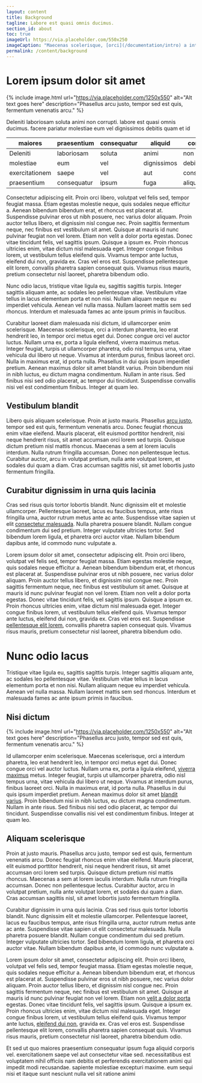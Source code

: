 ```yaml
---
layout: content
title: Background
tagline: Labore est quasi omnis ducimus.
section_id: about
toc: true
imageUrl: https://via.placeholder.com/550x250
imageCaption: "Maecenas scelerisque, [orci](/documentation/intro) a interdum pharetra"
permalink: /content/background
---
```

# Lorem ipsum dolor sit amet

{% include image.html url="https://via.placeholder.com/1250x550" alt="Alt text goes here" description="Phasellus arcu justo, tempor sed est quis, fermentum venenatis arcu." %}

Deleniti laboriosam soluta animi non corrupti. labore est quasi omnis ducimus. facere pariatur molestiae eum vel dignissimos debitis quam et id

| maiores  | praesentium  |  consequatur | aliquid  |  corporis |
|---|---|---|---|---|
| Deleniti | laboriosam | soluta | animi | non |
| molestiae | eum | vel | dignissimos | debitis |
| exercitationem | saepe | vel | aut | consectetur |
| praesentium | consequatur | ipsum | fuga | aliquid |

Consectetur adipiscing elit. Proin orci libero, volutpat vel felis sed, tempor feugiat massa. Etiam egestas molestie neque, quis sodales neque efficitur a. Aenean bibendum bibendum erat, et rhoncus est placerat at. Suspendisse pulvinar eros ut nibh posuere, nec varius dolor aliquam. Proin auctor tellus libero, et dignissim nisl congue nec. Proin sagittis fermentum neque, nec finibus est vestibulum sit amet. Quisque at mauris id nunc pulvinar feugiat non vel lorem. Etiam non velit a dolor porta egestas. Donec vitae tincidunt felis, vel sagittis ipsum. Quisque a ipsum ex. Proin rhoncus ultricies enim, vitae dictum nisl malesuada eget. Integer congue finibus lorem, ut vestibulum tellus eleifend quis. Vivamus tempor ante luctus, eleifend dui non, gravida ex. Cras vel eros est. Suspendisse pellentesque elit lorem, convallis pharetra sapien consequat quis. Vivamus risus mauris, pretium consectetur nisl laoreet, pharetra bibendum odio.

Nunc odio lacus, tristique vitae ligula eu, sagittis sagittis turpis. Integer sagittis aliquam ante, ac sodales leo pellentesque vitae. Vestibulum vitae tellus in lacus elementum porta et non nisi. Nullam aliquam neque eu imperdiet vehicula. Aenean vel nulla massa. Nullam laoreet mattis sem sed rhoncus. Interdum et malesuada fames ac ante ipsum primis in faucibus.

Curabitur laoreet diam malesuada nisi dictum, id ullamcorper enim scelerisque. Maecenas scelerisque, orci a interdum pharetra, leo erat hendrerit leo, in tempor orci metus eget dui. Donec congue orci vel auctor luctus. Nullam urna ex, porta a ligula eleifend, viverra maximus metus. Integer feugiat, turpis ut ullamcorper pharetra, odio nisl tempus urna, vitae vehicula dui libero ut neque. Vivamus at interdum purus, finibus laoreet orci. Nulla in maximus erat, id porta nulla. Phasellus in dui quis ipsum imperdiet pretium. Aenean maximus dolor sit amet blandit varius. Proin bibendum nisi in nibh luctus, eu dictum magna condimentum. Nullam in ante risus. Sed finibus nisi sed odio placerat, ac tempor dui tincidunt. Suspendisse convallis nisi vel est condimentum finibus. Integer at quam leo.

## Vestibulum blandit 

Libero quis aliquam scelerisque. Proin at justo mauris. Phasellus [arcu justo](/documentation/intro), tempor sed est quis, fermentum venenatis arcu. Donec feugiat rhoncus enim vitae eleifend. Mauris placerat, elit euismod porttitor hendrerit, nisi neque hendrerit risus, sit amet accumsan orci lorem sed turpis. Quisque dictum pretium nisl mattis rhoncus. Maecenas a sem at lorem iaculis interdum. Nulla rutrum fringilla accumsan. Donec non pellentesque lectus. Curabitur auctor, arcu in volutpat pretium, nulla ante volutpat lorem, et sodales dui quam a diam. Cras accumsan sagittis nisl, sit amet lobortis justo fermentum fringilla.

## Curabitur dignissim in urna quis lacinia

Cras sed risus quis tortor lobortis blandit. Nunc dignissim elit et molestie ullamcorper. Pellentesque laoreet, lacus eu faucibus tempus, ante risus fringilla urna, auctor rutrum metus ante ac ante. Suspendisse vitae sapien ut elit [consectetur malesuada](/documentation/intro). Nulla pharetra posuere blandit. Nullam congue condimentum dui sed pretium. Integer vulputate ultricies tortor. Sed bibendum lorem ligula, et pharetra orci auctor vitae. Nullam bibendum dapibus ante, id commodo nunc vulputate a.

Lorem ipsum dolor sit amet, consectetur adipiscing elit. Proin orci libero, volutpat vel felis sed, tempor feugiat massa. Etiam egestas molestie neque, quis sodales neque efficitur a. Aenean bibendum bibendum erat, et rhoncus est placerat at. Suspendisse pulvinar eros ut nibh posuere, nec varius dolor aliquam. Proin auctor tellus libero, et dignissim nisl congue nec. Proin sagittis fermentum neque, nec finibus est vestibulum sit amet. Quisque at mauris id nunc pulvinar feugiat non vel lorem. Etiam non velit a dolor porta egestas. Donec vitae tincidunt felis, vel sagittis ipsum. Quisque a ipsum ex. Proin rhoncus ultricies enim, vitae dictum nisl malesuada eget. Integer congue finibus lorem, ut vestibulum tellus eleifend quis. Vivamus tempor ante luctus, eleifend dui non, gravida ex. Cras vel eros est. Suspendisse [pellentesque elit lorem](/documentation/intro), convallis pharetra sapien consequat quis. Vivamus risus mauris, pretium consectetur nisl laoreet, pharetra bibendum odio.

# Nunc odio lacus

Tristique vitae ligula eu, sagittis sagittis turpis. Integer sagittis aliquam ante, ac sodales leo pellentesque vitae. Vestibulum vitae tellus in lacus elementum porta et non nisi. Nullam aliquam neque eu imperdiet vehicula. Aenean vel nulla massa. Nullam laoreet mattis sem sed rhoncus. Interdum et malesuada fames ac ante ipsum primis in faucibus.

## Nisi dictum

{% include image.html url="https://via.placeholder.com/1250x550" alt="Alt text goes here" description="Phasellus arcu justo, tempor sed est quis, fermentum venenatis arcu." %}

Id ullamcorper enim scelerisque. Maecenas scelerisque, orci a interdum pharetra, leo erat hendrerit leo, in tempor orci metus eget dui. Donec congue orci vel auctor luctus. Nullam urna ex, porta a ligula eleifend, [viverra maximus](/documentation/intro) metus. Integer feugiat, turpis ut ullamcorper pharetra, odio nisl tempus urna, vitae vehicula dui libero ut neque. Vivamus at interdum purus, finibus laoreet orci. Nulla in maximus erat, id porta nulla. Phasellus in dui quis ipsum imperdiet pretium. Aenean maximus dolor sit amet [blandit varius](/documentation/intro). Proin bibendum nisi in nibh luctus, eu dictum magna condimentum. Nullam in ante risus. Sed finibus nisi sed odio placerat, ac tempor dui tincidunt. Suspendisse convallis nisi vel est condimentum finibus. Integer at quam leo.

## Aliquam scelerisque

Proin at justo mauris. Phasellus arcu justo, tempor sed est quis, fermentum venenatis arcu. Donec feugiat rhoncus enim vitae eleifend. Mauris placerat, elit euismod porttitor hendrerit, nisi neque hendrerit risus, sit amet accumsan orci lorem sed turpis. Quisque dictum pretium nisl mattis rhoncus. Maecenas a sem at lorem iaculis interdum. Nulla rutrum fringilla accumsan. Donec non pellentesque lectus. Curabitur auctor, arcu in volutpat pretium, nulla ante volutpat lorem, et sodales dui quam a diam. Cras accumsan sagittis nisl, sit amet lobortis justo fermentum fringilla.

Curabitur dignissim in urna quis lacinia. Cras sed risus quis tortor lobortis blandit. Nunc dignissim elit et molestie ullamcorper. Pellentesque laoreet, lacus eu faucibus tempus, ante risus fringilla urna, auctor rutrum metus ante ac ante. Suspendisse vitae sapien ut elit consectetur malesuada. Nulla pharetra posuere blandit. Nullam congue condimentum dui sed pretium. Integer vulputate ultricies tortor. Sed bibendum lorem ligula, et pharetra orci auctor vitae. Nullam bibendum dapibus ante, id commodo nunc vulputate a.

Lorem ipsum dolor sit amet, consectetur adipiscing elit. Proin orci libero, volutpat vel felis sed, tempor feugiat massa. Etiam egestas molestie neque, quis sodales neque efficitur a. Aenean bibendum bibendum erat, et rhoncus est placerat at. Suspendisse pulvinar eros ut nibh posuere, nec varius dolor aliquam. Proin auctor tellus libero, et dignissim nisl congue nec. Proin sagittis fermentum neque, nec finibus est vestibulum sit amet. Quisque at mauris id nunc pulvinar feugiat non vel lorem. Etiam non [velit a dolor porta](/documentation/intro) egestas. Donec vitae tincidunt felis, vel sagittis ipsum. Quisque a ipsum ex. Proin rhoncus ultricies enim, vitae dictum nisl malesuada eget. Integer congue finibus lorem, ut vestibulum tellus eleifend quis. Vivamus tempor ante luctus, [eleifend dui non](/documentation/intro), gravida ex. Cras vel eros est. Suspendisse pellentesque elit lorem, convallis pharetra sapien consequat quis. Vivamus risus mauris, pretium consectetur nisl laoreet, pharetra bibendum odio.

Et sed ut quo maiores praesentium consequatur ipsum fuga aliquid corporis vel. exercitationem saepe vel aut consectetur vitae sed. necessitatibus est voluptatem nihil officiis nam debitis et perferendis exercitationem animi qui impedit modi recusandae. sapiente molestiae excepturi maxime. eum sequi nisi et itaque sunt nesciunt nulla vel sit ratione animi